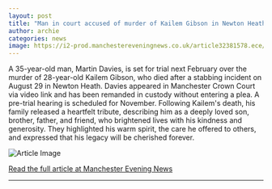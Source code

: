 ```yaml
---
layout: post
title: "Man in court accused of murder of Kailem Gibson in Newton Heath"
author: archie
categories: news
image: https://i2-prod.manchestereveningnews.co.uk/article32381578.ece/ALTERNATES/s1200/0_Kailem-Reece-Gibson-tribute.jpg
---
```

A 35-year-old man, Martin Davies, is set for trial next February over the murder of 28-year-old Kailem Gibson, who died after a stabbing incident on August 29 in Newton Heath. Davies appeared in Manchester Crown Court via video link and has been remanded in custody without entering a plea. A pre-trial hearing is scheduled for November. Following Kailem's death, his family released a heartfelt tribute, describing him as a deeply loved son, brother, father, and friend, who brightened lives with his kindness and generosity. They highlighted his warm spirit, the care he offered to others, and expressed that his legacy will be cherished forever.

![Article Image](https://i2-prod.manchestereveningnews.co.uk/article32381578.ece/ALTERNATES/s1200/0_Kailem-Reece-Gibson-tribute.jpg)

[Read the full article at Manchester Evening News](https://www.manchestereveningnews.co.uk/news/greater-manchester-news/man-court-accused-murder-kailem-32406455)

---
